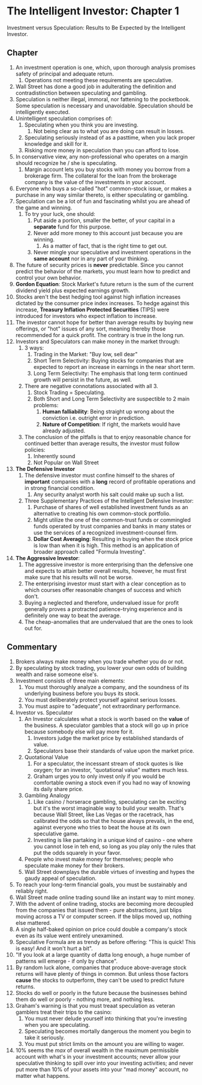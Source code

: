 # The Intelligent Investor: Chapter 1 
Investment versus Speculation: Results to Be Expected by the Intelligent Investor.

## Chapter
1. An investment operation is one, which, upon thorough analysis promises safety of principal and adequate return. 
   1. Operations not meeting these requirements are speculative.
2. Wall Street has done a good job in adulterating the definition and contradistinction between speculating and gambling. 
3. Speculation is neither illegal, immoral, nor fattening to the pocketbook. Some speculation is necessary and unavoidable. Speculation should be intelligently executed. 
4. Unintelligent speculation comprises of:
   1. Speculating when you think you are investing. 
      1. Not being clear as to what you are doing can result in losses.
   2. Speculating seriously instead of as a pasttime, when you lack proper knowledge and skill for it. 
   3. Risking more money in speculation than you can afford to lose. 
5. In conservative view, any non-professional who operates on a margin should recognize he / she is speculating.  
   1. Margin account lets you buy stocks with money you borrow from a brokerage firm. The collateral for the loan from the brokerage company is the value of the investments in your account.
6. Everyone who buys a so-called "hot" common-stock issue, or makes a purchase in any way similar thereto, is either speculating or gambling.
7. Speculation can be a lot of fun and fascinating whilst you are ahead of the game and winning. 
   1. To try your luck, one should: 
      1. Put aside a portion, smaller the better, of your capital in a __separate__ fund for this purpose. 
      2. Never add more money to this account just because you are winning.
         1. As a matter of fact, that is the right time to get out.
      3. Never mingle your speculative and investment operations in the __same account__ nor in any part of your thinking.
8. The future of security prices is __never__ predictable. Since you cannot predict the behavior of the markets, you must learn how to predict and control your own behavior. 
9. __Gordon Equation__: Stock Market's future return is the sum of the current dividend yield plus expected earnings growth.
10. Stocks aren't the best hedging tool against high inflation increases dictated by the consumer price index increases. To hedge against this increase, __Treasury Inflation Protected Securities__ (TIPS) were introduced for investors who expect inflation to increase. 
11. The investor cannot hope for better than average results by buying new offerings, or "hot" issues of any sort, meaning thereby those recommended for a quick profit. The contrary is true in the long run. 
12. Investors and Speculators can make money in the market through:
    1.  3 ways: 
        1.  Trading in the Market: "Buy low, sell dear"
        2.  Short Term Selectivity: Buying stocks for companies that are expected to report an increase in earnings in the near short term.
        3.  Long Term Selectivity: The emphasis that long term continued growth will persist in the future, as well.
    2.  There are negative connotations associated with all 3.
        1.  Stock Trading = Speculating.
        2.  Both Short and Long Term Selectivity are suspectible to 2 main problems:
            1.  __Human falliability__: Being straight up wrong about the conviction i.e. outright error in prediction.
            2.  __Nature of Competition__: If right, the markets would have already adjusted. 
    3.  The conclusion of the pitfalls is that to enjoy reasonable chance for continued better than average results, the investor must follow policies:
        1.  Inherently sound
        2.  Not Popular on Wall Street
13. __The Defensive Investor__
    1.  The defensive investor must confine himself to the shares of __important__ companies with a __long__ record of profitable operations and in strong financial condition. 
        1.  Any security analyst worth his salt could make up such a list. 
    2. Three Supplementary Practices of the Intelligent Defensive Investor:
       1. Purchase of shares of well established investment funds as an alternative to creating his own common-stock portfolio.
       2. Might utilize the one of the common-trust funds or commingled funds operated by trust companies and banks in many states or use the services of a recognized investment-counsel firm.
       3. __Dollar Cost Averaging__: Resulting in buying when the stock price is low than when it is high. This method is an application of broader approach called "Formula Investing".
14. __The Aggressive Investor__:
    1.  The aggressive investor is more enterprising than the defensive one and expects to attain better overall results, however, he must first make sure that his results will not be worse.
    2.  The enterprising investor must start with a clear conception as to which courses offer reasonable changes of success and which don't.
    3.  Buying a neglected and therefore, undervalued issue for profit generally proves a protracted patience-trying experience and is definitely one way to beat the average.
    4.  The cheap-anomalies that are undervalued that are the ones to look out for.

## Commentary
1. Brokers always make money when you trade whether you do or not.
2. By speculating by stock trading, you lower your own odds of building wealth and raise someone else's.
3. Investment consists of three main elements:
   1. You must thoroughly analyze a company, and the soundness of its underlying business before you buys its stock. 
   2. You must deliberately protect yourself against serious losses.
   3. You must aspire to "adequate", not extraordinary performance. 
4. Investor vs. Speculator
   1. An Investor calculates what a stock is worth based on the __value__ of the business. A speculator gambles that a stock will go up in price because somebody else will pay more for it. 
      1. Investors judge the market price by established standards of value.
      2. Speculators base their standards of value upon the market price.
   2. Quotational Value
      1. For a speculator, the incessant stream of stock quotes is like oxygen; for an investor, "quotational value" matters much less. 
      2. Graham urges you to only invest only if you would be comfortable owning a stock even if you had no way of knowing its daily share price.
   3. Gambling Analogy
      1. Like casino / horserace gambling, speculating can be exciting but it's the worst imaginable way to build your wealth. That's because Wall Street, like Las Vegas or the racetrack, has calibrated the odds so that the house always prevails, in the end, against everyone who tries to beat the house at its own speculative game. 
      2. Investing is like partaking in a unique kind of casino - one where you cannot lose in teh end, so long as you play only the rules that put the odds squarely in your favor. 
   4. People who invest make money for themselves; people who speculate make money for their brokers. 
   5. Wall Street downplays the durable virtues of investing and hypes the gaudy appeal of speculation.
5. To reach your long-term financial goals, you must be sustainably and reliably right. 
6. Wall Street made online trading sound like an instant way to mint money.
7. With the advent of online trading, stocks are becoming more decoupled from the companies that issued them - pure abstractions, just blips moving across a TV or computer screen. If the blips moved up, nothing else mattered.
8. A single half-baked opinion on price could double a company's stock even as its value went entirely unexamined. 
9. Speculative Formula are as trendy as before offering: "This is quick! This is easy! And it won't hurt a bit". 
10. "If you look at a large quantity of datta long enough, a huge number of patterns will emerge - if only by chance".
11. By random luck alone, companies that produce above-average stock returns will have plenty of things in common. But unless those factors __cause__ the stocks to outperform, they can't be used to predict future returns.
12. Stocks do well or poorly in the future because the businesses behind them do well or poorly - nothing more, and nothing less.
13. Graham's warning is that you must treaat speculation as veteran gamblers treat their trips to the casino:
    1.  You must never delude yourself into thinking that you're investing when you are speculating. 
    2.  Speculating becomes mortally dangerous the moment you begin to take it seriously.
    3.  You must put strict limits on the amount you are willing to wager.
14. 10% seems the _max_ of overall wealth in the maximum permissible account with what's in your investment accounts; never allow your speculative thinking to spill over into your investing activities; and never put more than 10% of your assets into your "mad money" account, no matter what happens.